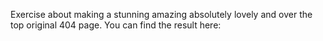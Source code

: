 Exercise about making a stunning amazing absolutely lovely and over the top original 404 page.
You can find the result here:
